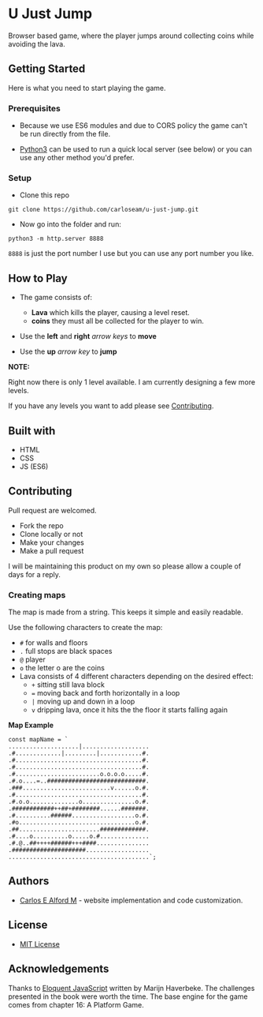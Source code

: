 # U Just Jump

Browser based game, where the player jumps around collecting coins while avoiding the lava.

## Getting Started

Here is what you need to start playing the game.

### Prerequisites

- Because we use ES6 modules and due to CORS policy the game can't be run directly from the file.

- [Python3](https://www.python.org/downloads/) can be used to run a quick local server (see below) or you can use any other method you'd prefer.

### Setup

- Clone this repo

`git clone https://github.com/carloseam/u-just-jump.git`

- Now go into the folder and run:

`python3 -m http.server 8888`

`8888` is just the port number I use but you can use any port number you like.

## How to Play

- The game consists of:
  - **Lava** which kills the player, causing a level reset.
  - **coins** they must all be collected for the player to win.

- Use the **left** and **right** *arrow keys* to **move**

- Use the **up** *arrow key* to **jump**

**NOTE:**

Right now there is only 1 level available. I am currently designing a few more levels.

If you have any levels you want to add please see [Contributing](#contributing).

## Built with

- HTML
- CSS
- JS (ES6)

## Contributing

Pull request are welcomed.

- Fork the repo
- Clone locally or not
- Make your changes
- Make a pull request

I will be maintaining this product on my own so please allow a couple of days for a reply.

### Creating maps

The map is made from a string. This keeps it simple and easily readable.

Use the following characters to create the map:
- `#` for walls and floors
- `.` full stops are black spaces
- `@` player
- `o` the letter o are the coins
- Lava consists of 4 different characters depending on the desired effect:
  - `+` sitting still lava block
  - `=` moving back and forth horizontally in a loop
  - `|` moving up and down in a loop
  - `v` dripping lava, once it hits the the floor it starts falling again

**Map Example**

```
const mapName = `
....................|...................
.#.............|.........|............#.
.#....................................#.
.#....................................#.
.#........................o.o.o.o.....#.
.#.o....=..############################.
.###.........................v......o.#.
.#....................................#.
.#.o.o..............o...............o.#.
.############++##+########......#######.
.#..........######..................o.#.
.#o.................................o.#.
.##.......................#############.
.#....o..........o.....o.#..............
.#.@..##++++######+++####...............
.#####################..................
........................................`;
```

## Authors

- [Carlos E Alford M](https://carlosealford.com) - website implementation and code customization.

## License

- [MIT License](LICENSE.md)

## Acknowledgements

Thanks to [Eloquent JavaScript](https://eloquentjavascript.net/) written by Marijn Haverbeke.
The challenges presented in the book were worth the time.
The base engine for the game comes from chapter 16: A Platform Game.
